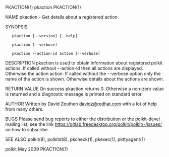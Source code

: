PKACTION(1)								   pkaction								   PKACTION(1)

NAME
       pkaction - Get details about a registered action

SYNOPSIS

       pkaction [--version] [--help]

       pkaction [--verbose]

       pkaction --action-id action [--verbose]

DESCRIPTION
       pkaction is used to obtain information about registered polkit actions. If called without --action-id then all actions are displayed. Otherwise the
       action action. If called without the --verbose option only the name of the action is shown. Otherwise details about the actions are shown.

RETURN VALUE
       On success pkaction returns 0. Otherwise a non-zero value is returned and a diagnostic message is printed on standard error.

AUTHOR
       Written by David Zeuthen <davidz@redhat.com> with a lot of help from many others.

BUGS
       Please send bug reports to either the distribution or the polkit-devel mailing list, see the link
       https://gitlab.freedesktop.org/polkit/polkit/-/issues/ on how to subscribe.

SEE ALSO
       polkit(8), polkitd(8), pkcheck(1), pkexec(1), pkttyagent(1)

polkit									   May 2009								   PKACTION(1)
